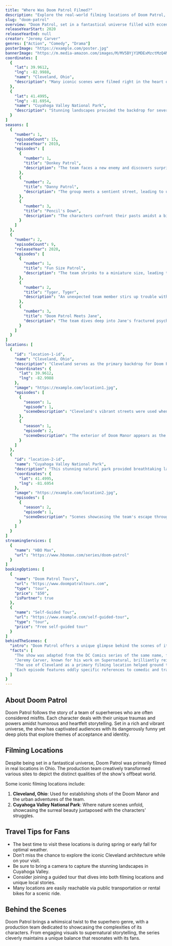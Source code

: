 ```yaml
---
title: "Where Was Doom Patrol Filmed?"
description: "Explore the real-world filming locations of Doom Patrol, from its quirky fictional universe to actual filming locations across the U.S."
slug: "doom-patrol"
overview: "Doom Patrol, set in a fantastical universe filled with eccentric characters, has captivated audiences with its unique storytelling and humor. Despite being set in the vibrant world of superheroes, the series was primarily filmed in various locations throughout Ohio."
releaseYearStart: 2020
releaseYearEnd: null
creator: "Jeremy Carver"
genres: ["Action", "Comedy", "Drama"]
posterImage: "https://example.com/poster.jpg"
bannerImage: "https://m.media-amazon.com/images/M/MV5BYjY1MDExMzctMzQ4Mi00NmU1LWIyMWItZTkzZDk2YmY2NGI2XkEyXkFqcGc@._V1_SX300.jpg"
coordinates: [
  { 
    "lat": 39.9612, 
    "lng": -82.9988, 
    "name": "Cleveland, Ohio", 
    "description": "Many iconic scenes were filmed right in the heart of Cleveland."
  },
  { 
    "lat": 41.4995, 
    "lng": -81.6954, 
    "name": "Cuyahoga Valley National Park", 
    "description": "Stunning landscapes provided the backdrop for several episodes."
  }
]
seasons: [
  {
    "number": 1,
    "episodeCount": 15,
    "releaseYear": 2019,
    "episodes": [
      {
        "number": 1,
        "title": "Donkey Patrol",
        "description": "The team faces a new enemy and discovers surprising truths about themselves."
      },
      {
        "number": 2,
        "title": "Danny Patrol",
        "description": "The group meets a sentient street, leading to unexpected adventures."
      },
      {
        "number": 3,
        "title": "Pencil's Down",
        "description": "The characters confront their pasts amidst a bizarre pencil situation."
      }
    ]
  },
  {
    "number": 2,
    "episodeCount": 9,
    "releaseYear": 2020,
    "episodes": [
      {
        "number": 1,
        "title": "Fun Size Patrol",
        "description": "The team shrinks to a miniature size, leading to chaotic misadventures."
      },
      {
        "number": 2,
        "title": "Tyger, Tyger",
        "description": "An unexpected team member stirs up trouble with the group's dynamics."
      },
      {
        "number": 3,
        "title": "Doom Patrol Meets Jane",
        "description": "The team dives deep into Jane's fractured psyche."
      }
    ]
  }
]
locations: [
  {
    "id": "location-1-id",
    "name": "Cleveland, Ohio",
    "description": "Cleveland serves as the primary backdrop for Doom Patrol, showcasing both urban and natural landscapes. Notable scenes filmed here include the exterior of the Doom Manor and various street settings that contributed to the show's quirky vibe.",
    "coordinates": {
      "lat": 39.9612,
      "lng": -82.9988
    },
    "image": "https://example.com/location1.jpg",
    "episodes": [
      {
        "season": 1,
        "episode": 1,
        "sceneDescription": "Cleveland's vibrant streets were used when the team first gathers together."
      },
      {
        "season": 1,
        "episode": 2,
        "sceneDescription": "The exterior of Doom Manor appears as the home base for the team."
      }
    ]
  },
  {
    "id": "location-2-id",
    "name": "Cuyahoga Valley National Park",
    "description": "This stunning natural park provided breathtaking landscapes for the show. Multiple scenes were filmed here, capturing the eerie beauty of nature that complements the show's themes.",
    "coordinates": {
      "lat": 41.4995,
      "lng": -81.6954
    },
    "image": "https://example.com/location2.jpg",
    "episodes": [
      {
        "season": 2,
        "episode": 1,
        "sceneDescription": "Scenes showcasing the team's escape through enchanting forests."
      }
    ]
  }
]
streamingServices: [
  {
    "name": "HBO Max",
    "url": "https://www.hbomax.com/series/doom-patrol"
  }
]
bookingOptions: [
  {
    "name": "Doom Patrol Tours",
    "url": "https://www.doompatraltours.com",
    "type": "tour",
    "price": "$50",
    "isPartner": true
  },
  {
    "name": "Self-Guided Tour",
    "url": "https://www.example.com/self-guided-tour",
    "type": "tour",
    "price": "Free self-guided tour"
  }
]
behindTheScenes: {
  "intro": "Doom Patrol offers a unique glimpse behind the scenes of its vibrant storytelling and character development. The show's production involved a dedicated team that brought the unusual visuals and eccentric narratives to life.",
  "facts": [
    "The show was adapted from the DC Comics series of the same name, focusing on a group of misfit superheroes.",
    "Jeremy Carver, known for his work on Supernatural, brilliantly reimagined these characters for television.",
    "The use of Cleveland as a primary filming location helped ground the fantastical elements in reality.",
    "Each episode features oddly specific references to comedic and tragic aspects of human experience."
  ]
}
---
```


## About Doom Patrol

Doom Patrol follows the story of a team of superheroes who are often considered misfits. Each character deals with their unique traumas and powers amidst humorous and heartfelt storytelling. Set in a rich and vibrant universe, the show has captivated audiences with its dangerously funny yet deep plots that explore themes of acceptance and identity.

## Filming Locations

Despite being set in a fantastical universe, Doom Patrol was primarily filmed in real locations in Ohio. The production team creatively transformed various sites to depict the distinct qualities of the show's offbeat world.

Some iconic filming locations include:

1. **Cleveland, Ohio**: Used for establishing shots of the Doom Manor and the urban adventures of the team.
2. **Cuyahoga Valley National Park**: Where nature scenes unfold, showcasing the surreal beauty juxtaposed with the characters' struggles.

## Travel Tips for Fans

- The best time to visit these locations is during spring or early fall for optimal weather.
- Don’t miss the chance to explore the iconic Cleveland architecture while on your visit.
- Be sure to bring a camera to capture the stunning landscapes in Cuyahoga Valley.
- Consider joining a guided tour that dives into both filming locations and unique local stories.
- Many locations are easily reachable via public transportation or rental bikes for a scenic ride.

## Behind the Scenes

Doom Patrol brings a whimsical twist to the superhero genre, with a production team dedicated to showcasing the complexities of its characters. From engaging visuals to supernatural storytelling, the series cleverly maintains a unique balance that resonates with its fans. 